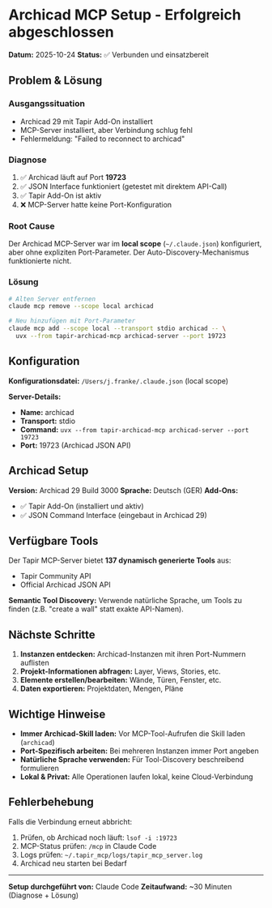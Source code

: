 # Archicad MCP Setup - Erfolgreich abgeschlossen

**Datum:** 2025-10-24
**Status:** ✅ Verbunden und einsatzbereit

## Problem & Lösung

### Ausgangssituation
- Archicad 29 mit Tapir Add-On installiert
- MCP-Server installiert, aber Verbindung schlug fehl
- Fehlermeldung: "Failed to reconnect to archicad"

### Diagnose
1. ✅ Archicad läuft auf Port **19723**
2. ✅ JSON Interface funktioniert (getestet mit direktem API-Call)
3. ✅ Tapir Add-On ist aktiv
4. ❌ MCP-Server hatte keine Port-Konfiguration

### Root Cause
Der Archicad MCP-Server war im **local scope** (`~/.claude.json`) konfiguriert, aber ohne expliziten Port-Parameter. Der Auto-Discovery-Mechanismus funktionierte nicht.

### Lösung
```bash
# Alten Server entfernen
claude mcp remove --scope local archicad

# Neu hinzufügen mit Port-Parameter
claude mcp add --scope local --transport stdio archicad -- \
  uvx --from tapir-archicad-mcp archicad-server --port 19723
```

## Konfiguration

**Konfigurationsdatei:** `/Users/j.franke/.claude.json` (local scope)

**Server-Details:**
- **Name:** archicad
- **Transport:** stdio
- **Command:** `uvx --from tapir-archicad-mcp archicad-server --port 19723`
- **Port:** 19723 (Archicad JSON API)

## Archicad Setup

**Version:** Archicad 29 Build 3000
**Sprache:** Deutsch (GER)
**Add-Ons:**
- ✅ Tapir Add-On (installiert und aktiv)
- ✅ JSON Command Interface (eingebaut in Archicad 29)

## Verfügbare Tools

Der Tapir MCP-Server bietet **137 dynamisch generierte Tools** aus:
- Tapir Community API
- Official Archicad JSON API

**Semantic Tool Discovery:** Verwende natürliche Sprache, um Tools zu finden (z.B. "create a wall" statt exakte API-Namen).

## Nächste Schritte

1. **Instanzen entdecken:** Archicad-Instanzen mit ihren Port-Nummern auflisten
2. **Projekt-Informationen abfragen:** Layer, Views, Stories, etc.
3. **Elemente erstellen/bearbeiten:** Wände, Türen, Fenster, etc.
4. **Daten exportieren:** Projektdaten, Mengen, Pläne

## Wichtige Hinweise

- **Immer Archicad-Skill laden:** Vor MCP-Tool-Aufrufen die Skill laden (`archicad`)
- **Port-Spezifisch arbeiten:** Bei mehreren Instanzen immer Port angeben
- **Natürliche Sprache verwenden:** Für Tool-Discovery beschreibend formulieren
- **Lokal & Privat:** Alle Operationen laufen lokal, keine Cloud-Verbindung

## Fehlerbehebung

Falls die Verbindung erneut abbricht:
1. Prüfen, ob Archicad noch läuft: `lsof -i :19723`
2. MCP-Status prüfen: `/mcp` in Claude Code
3. Logs prüfen: `~/.tapir_mcp/logs/tapir_mcp_server.log`
4. Archicad neu starten bei Bedarf

---

**Setup durchgeführt von:** Claude Code
**Zeitaufwand:** ~30 Minuten (Diagnose + Lösung)
